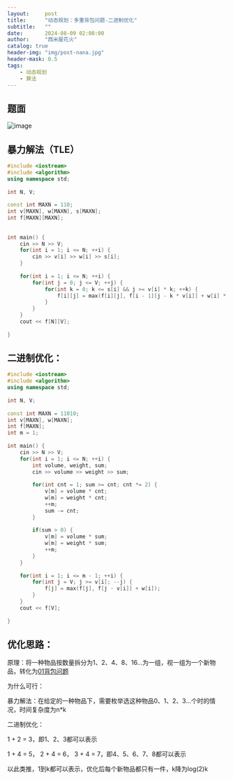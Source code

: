 ```yaml
---
layout:     post
title:      "动态规划：多重背包问题-二进制优化"
subtitle:   ""
date:       2024-08-09 02:00:00
author:     "西米屋花火"
catalog: true
header-img: "img/post-nana.jpg"
header-mask: 0.5
tags:
    - 动态规划
    - 算法
---
```


## 题面
![image](https://ximiwu.github.io/img/post-2024-08-09-multiple-bag.png)


## 暴力解法（TLE）

```cpp
#include <iostream>
#include <algorithm>
using namespace std;
 
int N, V;
 
const int MAXN = 110;
int v[MAXN], w[MAXN], s[MAXN];
int f[MAXN][MAXN];
 
 
int main() {
    cin >> N >> V;
    for(int i = 1; i <= N; ++i) {
        cin >> v[i] >> w[i] >> s[i];
    }
    
    for(int i = 1; i <= N; ++i) {
        for(int j = 0; j <= V; ++j) {
            for(int k = 0; k <= s[i] && j >= v[i] * k; ++k) {
                f[i][j] = max(f[i][j], f[i - 1][j - k * v[i]] + w[i] * k);
            }
        }
    }
    cout << f[N][V];
 
}
```

## 二进制优化：

```cpp
#include <iostream>
#include <algorithm>
using namespace std;
 
int N, V;
 
const int MAXN = 11010;
int v[MAXN], w[MAXN];
int f[MAXN];
int m = 1;
 
int main() {
    cin >> N >> V;
    for(int i = 1; i <= N; ++i) {
        int volume, weight, sum;
        cin >> volume >> weight >> sum;
 
        for(int cnt = 1; sum >= cnt; cnt *= 2) {
            v[m] = volume * cnt;
            w[m] = weight * cnt;
            ++m;
            sum -= cnt;
        }
 
        if(sum > 0) {
            v[m] = volume * sum;
            w[m] = weight * sum;
            ++m;
        }
    }
    
    for(int i = 1; i <= m - 1; ++i) {
        for(int j = V; j >= v[i]; --j) {
            f[j] = max(f[j], f[j - v[i]] + w[i]);
        }
    }
    cout << f[V];
 
}
```

## 优化思路：

原理：将一种物品按数量拆分为1、2、4、8、16...为一组，视一组为一个新物品，转化为[01背包问题](https://so.csdn.net/so/search?q=01%E8%83%8C%E5%8C%85%E9%97%AE%E9%A2%98\&spm=1001.2101.3001.7020)

为什么可行：

&#x9;暴力解法：在给定的一种物品下，需要枚举选这种物品0、1、2、3...个时的情况，时间复杂度为n\*k

&#x9;二进制优化：

&#x9;	1 + 2 = 3，即1、2、3都可以表示

&#x9;	1 + 4 = 5， 2 + 4 = 6， 3 + 4 = 7，即4、5、6、7、8都可以表示

&#x9;	以此类推，1到k都可以表示，优化后每个新物品都只有一件，k降为log(2)k

